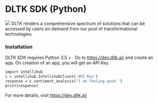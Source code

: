 # DLTK SDK (Python)

[![](https://github.com/dltk-ai/dltk-ai-sdk/blob/master/python/dltk.png)](https://dev.dltk.ai/)
DLTK renders a comprehensive spectrum of solutions that can be accessed by users on-demand from our pool of transformational technologies.

### Installation

DLTK SDK requires Python 3.5 + . Go to https://dev.dltk.ai/ and create an app. On creation of an app, you will get an API Key.

```sh
import intellihub
c = intellihub.IntellihubClient('API Key')
response = c.sentiment_analysis('I am feeling good.')
print(response)
```

For more details, visit https://dev.dltk.ai/
